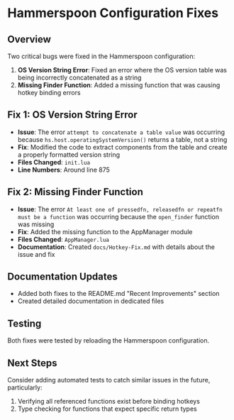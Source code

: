 # Hammerspoon Configuration Fixes

## Overview
Two critical bugs were fixed in the Hammerspoon configuration:

1. **OS Version String Error**: Fixed an error where the OS version table was being incorrectly concatenated as a string
2. **Missing Finder Function**: Added a missing function that was causing hotkey binding errors

## Fix 1: OS Version String Error
- **Issue**: The error `attempt to concatenate a table value` was occurring because `hs.host.operatingSystemVersion()` returns a table, not a string
- **Fix**: Modified the code to extract components from the table and create a properly formatted version string
- **Files Changed**: `init.lua`
- **Line Numbers**: Around line 875

## Fix 2: Missing Finder Function
- **Issue**: The error `At least one of pressedfn, releasedfn or repeatfn must be a function` was occurring because the `open_finder` function was missing
- **Fix**: Added the missing function to the AppManager module
- **Files Changed**: `AppManager.lua`
- **Documentation**: Created `docs/Hotkey-Fix.md` with details about the issue and fix

## Documentation Updates
- Added both fixes to the README.md "Recent Improvements" section
- Created detailed documentation in dedicated files

## Testing
Both fixes were tested by reloading the Hammerspoon configuration.

## Next Steps
Consider adding automated tests to catch similar issues in the future, particularly:
1. Verifying all referenced functions exist before binding hotkeys
2. Type checking for functions that expect specific return types 
